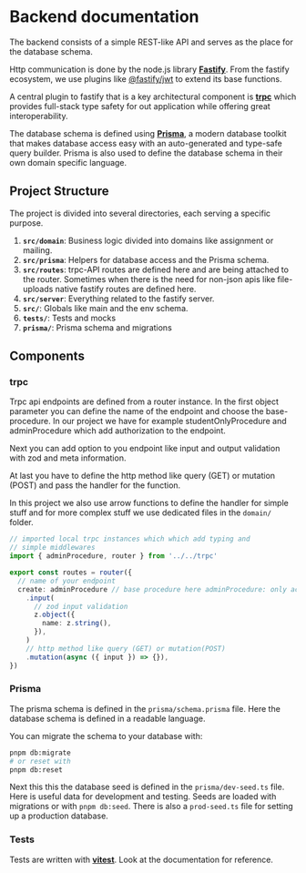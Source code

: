 # Backend documentation

The backend consists of a simple REST-like API and serves as the place for the
database schema.

Http communication is done by the node.js library
[**Fastify**](https://www.fastify.io/). From the fastify ecosystem, we use
plugins like [@fastify/jwt](https://github.com/fastify/fastify-jwt) to extend
its base functions.

A central plugin to fastify that is a key architectural component is
[**trpc**](https://trpc.io/) which provides full-stack type safety for out
application while offering great interoperability.

The database schema is defined using [**Prisma**](https://www.prisma.io/), a
modern database toolkit that makes database access easy with an auto-generated
and type-safe query builder. Prisma is also used to define the database schema
in their own domain specific language.

## Project Structure

The project is divided into several directories, each serving a specific
purpose.

1. **`src/domain`**: Business logic divided into domains like assignment or
   mailing.
2. **`src/prisma`**: Helpers for database access and the Prisma schema.
3. **`src/routes`**: trpc-API routes are defined here and are being attached to
   the router. Sometimes when there is the need for non-json apis like
   file-uploads native fastify routes are defined here.
4. **`src/server`**: Everything related to the fastify server.
5. **`src/`**: Globals like main and the env schema.
6. **`tests/`**: Tests and mocks
7. **`prisma/`**: Prisma schema and migrations

## Components

### trpc

Trpc api endpoints are defined from a router instance. In the first object
parameter you can define the name of the endpoint and choose the base-procedure.
In our project we have for example studentOnlyProcedure and adminProcedure which
add authorization to the endpoint.

Next you can add option to you endpoint like input and output validation with
zod and meta information.

At last you have to define the http method like query (GET) or mutation (POST)
and pass the handler for the function.

In this project we also use arrow functions to define the handler for simple
stuff and for more complex stuff we use dedicated files in the `domain/` folder.

```ts
// imported local trpc instances which which add typing and
// simple middlewares
import { adminProcedure, router } from '../../trpc'

export const routes = router({
  // name of your endpoint
  create: adminProcedure // base procedure here adminProcedure: only accessible for admins
    .input(
      // zod input validation
      z.object({
        name: z.string(),
      }),
    )
    // http method like query (GET) or mutation(POST)
    .mutation(async ({ input }) => {}),
})
```

### Prisma

The prisma schema is defined in the `prisma/schema.prisma` file. Here the
database schema is defined in a readable language.

You can migrate the schema to your database with:

```bash
pnpm db:migrate
# or reset with
pnpm db:reset
```

Next this this the database seed is defined in the `prisma/dev-seed.ts` file.
Here is useful data for development and testing. Seeds are loaded with
migrations or with `pnpm db:seed`. There is also a `prod-seed.ts` file for
setting up a production database.

### Tests

Tests are written with [**vitest**](https://vitest.dev/). Look at the
documentation for reference.
